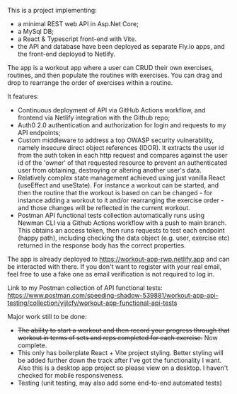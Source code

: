 This is a project implementing: 
- a minimal REST web API in Asp.Net Core;
- a MySql DB;
- a React & Typescript front-end with Vite.
- the API and database have been deployed as separate Fly.io apps, and the front-end deployed to Netlify.

The app is a workout app where a user can CRUD their own exercises, routines, and then populate the routines with exercises. You can drag and drop to rearrange the order of exercises within a routine. 

It features:
- Continuous deployment of API via GitHub Actions workflow, and frontend via Netlify integration with the Github repo;
- Auth0 2.0 authentication and authorization for login and requests to my API endpoints;
- Custom middleware to address a top OWASP security vulnerability, namely insecure direct object references (IDOR). It extracts the user id from the auth token in each http request and compares against the user id of the 'owner' of that requested resource to prevent an authenticated user from obtaining, destroying or altering another user's data.
- Relatively complex state management achieved using just vanilla React (useEffect and useState). For instance a workout can be started, and then the routine that the workout is based on can be changed - for instance adding a workout to it and/or rearranging the exercise order - and those changes will be reflected in the current workout. 
- Postman API functional tests collection automatically runs using Newman CLI via a Github Actions workflow with a push to main branch. This obtains an access token, then runs requests to test each endpoint (happy path), including checking the data object (e.g. user, exercise etc) returned in the response body has the correct properties.

The app is already deployed to https://workout-app-rwp.netlify.app and can be interacted with there. If you don't want to register with your real email, feel free to use a fake one as email verification is not required to log in.

Link to my Postman collection of API functional tests: https://www.postman.com/speeding-shadow-539881/workout-app-api-testing/collection/yjjlcfy/workout-app-functional-api-tests

Major work still to be done:
- ~~The ability to start a workout and then record your progress through that workout in terms of sets and reps completed for each exercise.~~ Now complete.
- This only has boilerplate React + Vite project styling. Better styling will be added further down the track after I've got the functionality I want. Also this is a desktop app project so please view on a desktop. I haven't checked for mobile responsiveness.
- Testing (unit testing, may also add some end-to-end automated tests)
